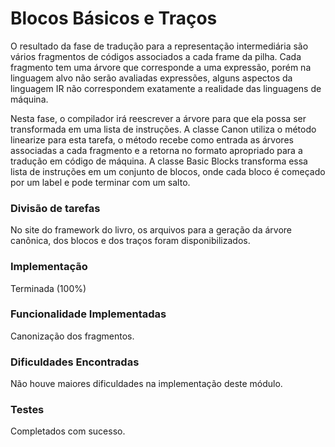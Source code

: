 # Blocos Básicos e Traços #

O resultado da fase de tradução para a representação intermediária são vários fragmentos de códigos associados a cada frame da pilha. Cada fragmento tem uma árvore que corresponde a uma expressão, porém na linguagem alvo não serão avaliadas expressões, alguns aspectos da linguagem IR não correspondem exatamente a realidade das linguagens de máquina.

Nesta fase, o compilador irá reescrever a árvore para que ela possa ser transformada em uma lista de instruções. A classe Canon utiliza o método linearize para esta tarefa, o método recebe como entrada as árvores associadas a cada fragmento e a retorna no formato apropriado para a tradução em código de máquina. A classe Basic Blocks transforma essa lista de instruções em um conjunto de blocos, onde cada bloco é começado por um label e pode terminar com um salto.

### Divisão de tarefas ###

No site do framework do livro, os arquivos para a geração da árvore canônica, dos blocos e dos traços foram disponibilizados.

### Implementação ###

Terminada (100%)

### Funcionalidade Implementadas ###

Canonização dos fragmentos.

### Dificuldades Encontradas ###

Não houve maiores dificuldades na implementação deste módulo.

### Testes ###

Completados com sucesso.